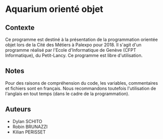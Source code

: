 # Aquarium orienté objet

## Contexte 

Ce programme est destiné à la présentation de la programmation orientée objet lors de la Cité des Métiers à Palexpo pour 2018.
Il s'agit d'un programme réalisé par l'Ecole d'Informatique de Genève (CFPT Informatique), du Petit-Lancy.
Ce programme est libre d'utilisation.

## Notes

Pour des raisons de compréhension du code, les variables, commentaires et fichiers sont en français. 
Nous recommandons toutefois l'utilisation de l'anglais en tout temps (dans le cadre de la programmation).

## Auteurs

- Dylan SCHITO
- Robin BRUNAZZI
- Kilian PERISSET

